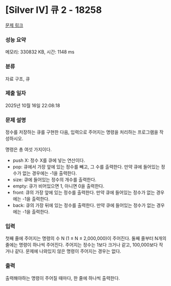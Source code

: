 # [Silver IV] 큐 2 - 18258 

[문제 링크](https://www.acmicpc.net/problem/18258) 

### 성능 요약

메모리: 330832 KB, 시간: 1148 ms

### 분류

자료 구조, 큐

### 제출 일자

2025년 10월 16일 22:08:18

### 문제 설명

<p style="user-select: auto !important;">정수를 저장하는 큐를 구현한 다음, 입력으로 주어지는 명령을 처리하는 프로그램을 작성하시오.</p>

<p style="user-select: auto !important;">명령은 총 여섯 가지이다.</p>

<ul style="user-select: auto !important;">
	<li style="user-select: auto !important;">push X: 정수 X를 큐에 넣는 연산이다.</li>
	<li style="user-select: auto !important;">pop: 큐에서 가장 앞에 있는 정수를 빼고, 그 수를 출력한다. 만약 큐에 들어있는 정수가 없는 경우에는 -1을 출력한다.</li>
	<li style="user-select: auto !important;">size: 큐에 들어있는 정수의 개수를 출력한다.</li>
	<li style="user-select: auto !important;">empty: 큐가 비어있으면 1, 아니면 0을 출력한다.</li>
	<li style="user-select: auto !important;">front: 큐의 가장 앞에 있는 정수를 출력한다. 만약 큐에 들어있는 정수가 없는 경우에는 -1을 출력한다.</li>
	<li style="user-select: auto !important;">back: 큐의 가장 뒤에 있는 정수를 출력한다. 만약 큐에 들어있는 정수가 없는 경우에는 -1을 출력한다.</li>
</ul>

### 입력 

 <p style="user-select: auto !important;">첫째 줄에 주어지는 명령의 수 N (1 ≤ N ≤ 2,000,000)이 주어진다. 둘째 줄부터 N개의 줄에는 명령이 하나씩 주어진다. 주어지는 정수는 1보다 크거나 같고, 100,000보다 작거나 같다. 문제에 나와있지 않은 명령이 주어지는 경우는 없다.</p>

### 출력 

 <p style="user-select: auto !important;">출력해야하는 명령이 주어질 때마다, 한 줄에 하나씩 출력한다.</p>

